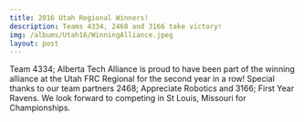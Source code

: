 ```yaml
---
title: 2016 Utah Regional Winners!
description: Teams 4334, 2468 and 3166 take victory!
img: /albums/Utah16/WinningAlliance.jpeg
layout: post
---
```

Team 4334; Alberta Tech Alliance is proud to have been part of the winning alliance at the Utah FRC Regional for the second year in a row! Special thanks to our team partners 2468; Appreciate Robotics and 3166; First Year Ravens. We look forward to competing in St Louis, Missouri for Championships. 